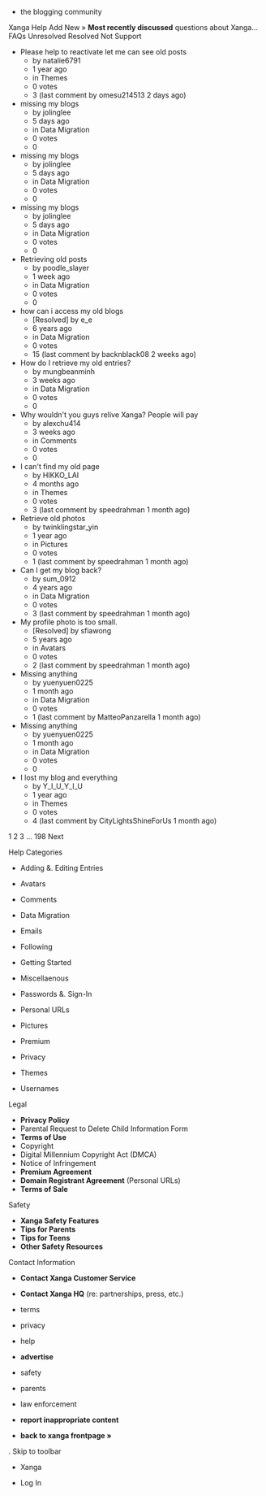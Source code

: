 *   the blogging community

Xanga Help Add New » **Most recently discussed** questions about Xanga… FAQs Unresolved Resolved Not Support

*   Please help to reactivate let me can see old posts
    *   by natalie6791
    *   1 year ago
    *   in Themes
    *   0 votes
    *   3 (last comment by omesu214513 2 days ago)
*   missing my blogs
    *   by jolinglee
    *   5 days ago
    *   in Data Migration
    *   0 votes
    *   0
*   missing my blogs
    *   by jolinglee
    *   5 days ago
    *   in Data Migration
    *   0 votes
    *   0
*   missing my blogs
    *   by jolinglee
    *   5 days ago
    *   in Data Migration
    *   0 votes
    *   0
*   Retrieving old posts
    *   by poodle\_slayer
    *   1 week ago
    *   in Data Migration
    *   0 votes
    *   0
*   how can i access my old blogs
    *   \[Resolved\] by e\_e
    *   6 years ago
    *   in Data Migration
    *   0 votes
    *   15 (last comment by backnblack08 2 weeks ago)
*   How do I retrieve my old entries?
    *   by mungbeanminh
    *   3 weeks ago
    *   in Data Migration
    *   0 votes
    *   0
*   Why wouldn't you guys relive Xanga? People will pay
    *   by alexchu414
    *   3 weeks ago
    *   in Comments
    *   0 votes
    *   0
*   I can't find my old page
    *   by HIKKO\_LAI
    *   4 months ago
    *   in Themes
    *   0 votes
    *   3 (last comment by speedrahman 1 month ago)
*   Retrieve old photos
    *   by twinklingstar\_yin
    *   1 year ago
    *   in Pictures
    *   0 votes
    *   1 (last comment by speedrahman 1 month ago)
*   Can I get my blog back?
    *   by sum\_0912
    *   4 years ago
    *   in Data Migration
    *   0 votes
    *   3 (last comment by speedrahman 1 month ago)
*   My profile photo is too small.
    *   \[Resolved\] by sfiawong
    *   5 years ago
    *   in Avatars
    *   0 votes
    *   2 (last comment by speedrahman 1 month ago)
*   Missing anything
    *   by yuenyuen0225
    *   1 month ago
    *   in Data Migration
    *   0 votes
    *   1 (last comment by MatteoPanzarella 1 month ago)
*   Missing anything
    *   by yuenyuen0225
    *   1 month ago
    *   in Data Migration
    *   0 votes
    *   0
*   I lost my blog and everything
    *   by Y\_I\_U\_Y\_I\_U
    *   1 year ago
    *   in Themes
    *   0 votes
    *   4 (last comment by CityLightsShineForUs 1 month ago)

1 2 3 ... 198 Next

Help Categories

*   Adding &. Editing Entries
*   Avatars
*   Comments
*   Data Migration
*   Emails
*   Following
*   Getting Started
*   Miscellaenous

*   Passwords &. Sign-In
*   Personal URLs
*   Pictures
*   Premium
*   Privacy
*   Themes
*   Usernames

Legal

*   **Privacy Policy**
*   Parental Request to Delete Child Information Form
*   **Terms of Use**
*   Copyright
*   Digital Millennium Copyright Act (DMCA)
*   Notice of Infringement
*   **Premium Agreement**
*   **Domain Registrant Agreement** (Personal URLs)
*   **Terms of Sale**

Safety

*   **Xanga Safety Features**
*   **Tips for Parents**
*   **Tips for Teens**
*   **Other Safety Resources**

Contact Information

*   **Contact Xanga Customer Service**
*   **Contact Xanga HQ** (re: partnerships, press, etc.)

*   terms
*   privacy
*   help
*   **advertise**

*   safety
*   parents
*   law enforcement
*   **report inappropriate content**

*   **back to xanga frontpage »**

<img src="http://pixel.quantserve.com/pixel/p-87h-iNOVooym2.gif" style="display: none" height="1" width="1" alt="Quantcast"/>. Skip to toolbar

*   Xanga

*   Log In